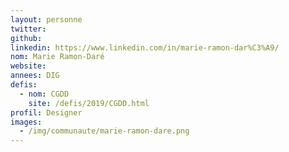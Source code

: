 ```yaml
---
layout: personne
twitter:
github:
linkedin: https://www.linkedin.com/in/marie-ramon-dar%C3%A9/
nom: Marie Ramon-Daré
website:
annees: DIG
defis:
  - nom: CGDD
    site: /defis/2019/CGDD.html
profil: Designer
images:
  - /img/communaute/marie-ramon-dare.png
---
```

